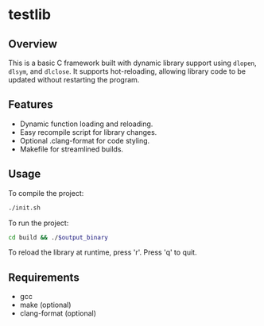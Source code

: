 # testlib

## Overview
This is a basic C framework built with dynamic library support using `dlopen`, `dlsym`, and `dlclose`. 
It supports hot-reloading, allowing library code to be updated without restarting the program.

## Features
- Dynamic function loading and reloading.
- Easy recompile script for library changes.
- Optional .clang-format for code styling.
- Makefile for streamlined builds.

## Usage
To compile the project:
```bash
./init.sh
```

To run the project:
```bash
cd build && ./$output_binary
```

To reload the library at runtime, press 'r'. Press 'q' to quit.

## Requirements
- gcc
- make (optional)
- clang-format (optional)

